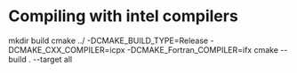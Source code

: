 # Compiling with intel compilers

mkdir build
cmake ../ -DCMAKE_BUILD_TYPE=Release -DCMAKE_CXX_COMPILER=icpx -DCMAKE_Fortran_COMPILER=ifx
cmake --build . --target all